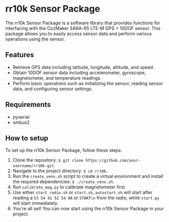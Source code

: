 # rr10k Sensor Package

The rr10k Sensor Package is a software library that provides functions for interfacing with the OzzMaker SARA-R5 LTE-M GPS + 10DOF sensor. This package allows you to easily access sensor data and perform various operations using the sensor.

## Features

- Retrieve GPS data including latitude, longitude, altitude, and speed.
- Obtain 10DOF sensor data including accelerometer, gyroscope, magnetometer, and temperature readings.
- Perform basic operations such as initializing the sensor, reading sensor data, and configuring sensor settings.

## Requirements
- pyserial
- smbus2

## How to setup

To set up the rr10k Sensor Package, follow these steps:

1. Clone the repository: `$ git clone https://github.com/your-username/rr10k.git`.
2. Navigate to the project directory: `$ cd rr10k`.
3. Run the `create_venv.sh` script to create a virtual environment and install the required dependencies: `$ ./create_venv.sh`.
4. Run `calibrate_mag.py` to calibrate magnetometer first.
5. Use either `start_radio.sh` or `start.sh`, `autostart.sh` will start after reading a `53 54 41 52 54 0A` or `START\n` from the radio, while `start.py` will start immediately.
6. You're all set! You can now start using the rr10k Sensor Package in your project.

